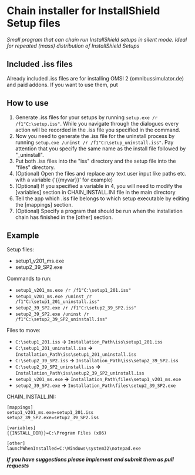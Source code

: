 # Chain installer for InstallShield Setup files
*Small program that can chain run InstallShield setups in silent mode. Ideal for repeated (mass) distribution of InstallShield Setups*

## Included .iss files
Already included .iss files are for installing OMSI 2 (omnibussimulator.de) and paid addons.
If you want to use them, put

## How to use
1. Generate .iss files for your setups by running <code>setup.exe /r /f1"C:\setup.iss"</code>. While you navigate through the dialogues every action will be recorded in the .iss file you specified in the command.
2. Now you need to generate the .iss file for the uninstall process by running <code>setup.exe /uninst /r /f1"C:\setup_uninstall.iss"</code>. Pay attention that you specify the same name as the install file followed by "_uninstall".
3. Put both .iss files into the "iss" directory and the setup file into the "files" directory.
4. (Optional) Open the files and replace any text user input like paths etc. with a variable ('{{myvar}}' for example)
5. (Optional) If you specified a variable in 4, you will need to modify the [variables] section in CHAIN_INSTALL.INI file in the main directory
6. Tell the app which .iss file belongs to which setup executable by editing the [mappings] section.
7. (Optional) Specify a program that should be run when the installation chain has finished in the [other] section.

## Example
Setup files:
* setup1_v201_ms.exe
* setup2_39_SP2.exe

Commands to run:
* <code>setup1_v201_ms.exe /r /f1"C:\setup1_201.iss"</code>
* <code>setup1_v201_ms.exe /uninst /r /f1"C:\setup1_201_uninstall.iss"</code>
* <code>setup2_39_SP2.exe /r /f1"C:\setup2_39_SP2.iss"</code>
* <code>setup2_39_SP2.exe /uninst /r /f1"C:\setup2_39_SP2_uninstall.iss"</code>

Files to move:
* <code>C:\setup1_201.iss</code> **->** <code>Installation_Path\iss\setup1_201.iss</code>
* <code>C:\setup1_201_uninstall.iss</code> **->** <code>Installation_Path\iss\setup1_201_uninstall.iss</code>
* <code>C:\setup2_39_SP2.iss</code> **->** <code>Installation_Path\iss\setup2_39_SP2.iss</code>
* <code>C:\setup2_39_SP2_uninstall.iss</code> **->** <code>Installation_Path\iss\setup2_39_SP2_uninstall.iss</code>
* <code>setup1_v201_ms.exe</code> **->** <code>Installation_Path\files\setup1_v201_ms.exe</code>
* <code>setup2_39_SP2.exe</code> **->** <code>Installation_Path\files\setup2_39_SP2.exe</code>

CHAIN_INSTALL.INI:

    [mappings]
    setup1_v201_ms.exe=setup1_201.iss
    setup2_39_SP2.exe=setup2_39_SP2.iss

    [variables]
    {{INSTALL_DIR}}=C:\Program Files (x86)

    [other]
    launchWhenInstalled=C:\Windows\system32\notepad.exe


***If you have suggestions please implement and submit them as pull requests***
